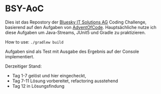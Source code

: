# BSY-AoC

Dies ist das Repostory der [Bluesky IT Solutions AG](https://www.bluesky-it.ch) Coding Challenge, basierend auf den Aufgaben 
von [AdventOfCode](https://adventofcode.com/2017). 
Hauptsächliche nutze ich diese Aufgaben um Java-Streams, JUnit5 und Gradle zu praktizieren.

How to use: `./gradlew build`

Aufgaben sind als Test mit Ausgabe des Ergebnis auf der Console implementiert. 

Derzeitiger Stand: 
* Tag 1-7 gelöst und hier eingecheckt, 
* Tag 7-11 Lösung vorbereitet, refactoring ausstehend
* Tag 12 in Lösungsfindung 